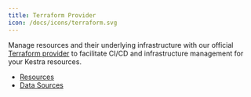 ```yaml
---
title: Terraform Provider
icon: /docs/icons/terraform.svg
---
```


Manage resources and their underlying infrastructure with our official [Terraform provider](https://registry.terraform.io/providers/kestra-io/kestra/latest) to facilitate CI/CD and infrastructure management for your Kestra resources.

* [Resources](https://registry.terraform.io/providers/kestra-io/kestra/latest/docs/resources/binding)
  <ChildTableOfContents page-url="/docs/terraform/resources/" />
* [Data Sources](https://registry.terraform.io/providers/kestra-io/kestra/latest/docs/data-sources/binding)
  <ChildTableOfContents page-url="/docs/terraform/data-sources/" />
